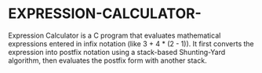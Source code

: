 # EXPRESSION-CALCULATOR-
Expression Calculator is a C program that evaluates mathematical expressions entered in infix notation (like 3 + 4 * (2 - 1)). It first converts the expression into postfix  notation using a stack-based Shunting-Yard algorithm, then evaluates the postfix form with another stack. 

